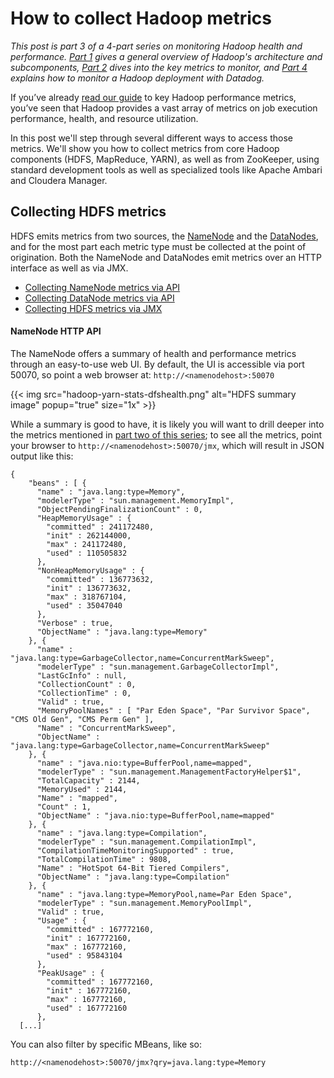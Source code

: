 # How to collect Hadoop metrics


*This post is part 3 of a 4-part series on monitoring Hadoop health and performance. [Part 1](/blog/hadoop-architecture-overview/) gives a general overview of Hadoop's architecture and subcomponents, [Part 2](/blog/monitor-hadoop-metrics/) dives into the key metrics to monitor, and [Part 4](/blog/monitor-hadoop-metrics-datadog/) explains how to monitor a Hadoop deployment with Datadog.*

If you’ve already [read our guide](/blog/monitor-hadoop-metrics/) to key Hadoop performance metrics, you’ve seen that Hadoop provides a vast array of metrics on job execution performance, health, and resource utilization.

In this post we'll step through several different ways to access those metrics. We'll show you how to collect metrics from core Hadoop components (HDFS, MapReduce, YARN), as well as from ZooKeeper, using standard development tools as well as specialized tools like Apache Ambari and Cloudera Manager.

Collecting HDFS metrics
-----------------------


HDFS emits metrics from two sources, the [NameNode](/blog/hadoop-architecture-overview/#hdfs-architecture) and the [DataNodes](/blog/hadoop-architecture-overview/#hdfs-architecture), and for the most part each metric type must be collected at the point of origination. Both the NameNode and DataNodes emit metrics over an HTTP interface as well as via JMX.



-   [Collecting NameNode metrics via API](#namenode-http-api)
-   [Collecting DataNode metrics via API](#datanode-http-api)
-   [Collecting HDFS metrics via JMX](#namenode-and-datanode-metrics-via-jmx)





#### NameNode HTTP API


The NameNode offers a summary of health and performance metrics through an easy-to-use web UI. By default, the UI is accessible via port 50070, so point a web browser at: `http://<namenodehost>:50070`

{{< img src="hadoop-yarn-stats-dfshealth.png" alt="HDFS summary image" popup="true" size="1x" >}}

While a summary is good to have, it is likely you will want to drill deeper into the metrics mentioned in [part two of this series](/blog/monitor-hadoop-metrics/); to see all the metrics, point your browser to `http://<namenodehost>:50070/jmx`, which will result in JSON output like this:


    {      
        "beans" : [ {   
          "name" : "java.lang:type=Memory",      
          "modelerType" : "sun.management.MemoryImpl",      
          "ObjectPendingFinalizationCount" : 0,      
          "HeapMemoryUsage" : {
            "committed" : 241172480,
            "init" : 262144000,
            "max" : 241172480,
            "used" : 110505832
          },
          "NonHeapMemoryUsage" : {
            "committed" : 136773632,
            "init" : 136773632,
            "max" : 318767104,
            "used" : 35047040
          },
          "Verbose" : true,
          "ObjectName" : "java.lang:type=Memory"
        }, {
          "name" : "java.lang:type=GarbageCollector,name=ConcurrentMarkSweep",
          "modelerType" : "sun.management.GarbageCollectorImpl",
          "LastGcInfo" : null,
          "CollectionCount" : 0,
          "CollectionTime" : 0,
          "Valid" : true,
          "MemoryPoolNames" : [ "Par Eden Space", "Par Survivor Space", "CMS Old Gen", "CMS Perm Gen" ],
          "Name" : "ConcurrentMarkSweep",
          "ObjectName" : "java.lang:type=GarbageCollector,name=ConcurrentMarkSweep" 
        }, {
          "name" : "java.nio:type=BufferPool,name=mapped",
          "modelerType" : "sun.management.ManagementFactoryHelper$1",
          "TotalCapacity" : 2144,
          "MemoryUsed" : 2144,
          "Name" : "mapped",
          "Count" : 1,
          "ObjectName" : "java.nio:type=BufferPool,name=mapped"
        }, {
          "name" : "java.lang:type=Compilation",
          "modelerType" : "sun.management.CompilationImpl",
          "CompilationTimeMonitoringSupported" : true,
          "TotalCompilationTime" : 9808,
          "Name" : "HotSpot 64-Bit Tiered Compilers",
          "ObjectName" : "java.lang:type=Compilation"
        }, {
          "name" : "java.lang:type=MemoryPool,name=Par Eden Space",
          "modelerType" : "sun.management.MemoryPoolImpl",
          "Valid" : true,
          "Usage" : {
            "committed" : 167772160,
            "init" : 167772160,
            "max" : 167772160,
            "used" : 95843104
          },
          "PeakUsage" : {
            "committed" : 167772160,
            "init" : 167772160,
            "max" : 167772160,
            "used" : 167772160
          },
      [...]




You can also filter by specific MBeans, like so:

    http://<namenodehost>:50070/jmx?qry=java.lang:type=Memory

